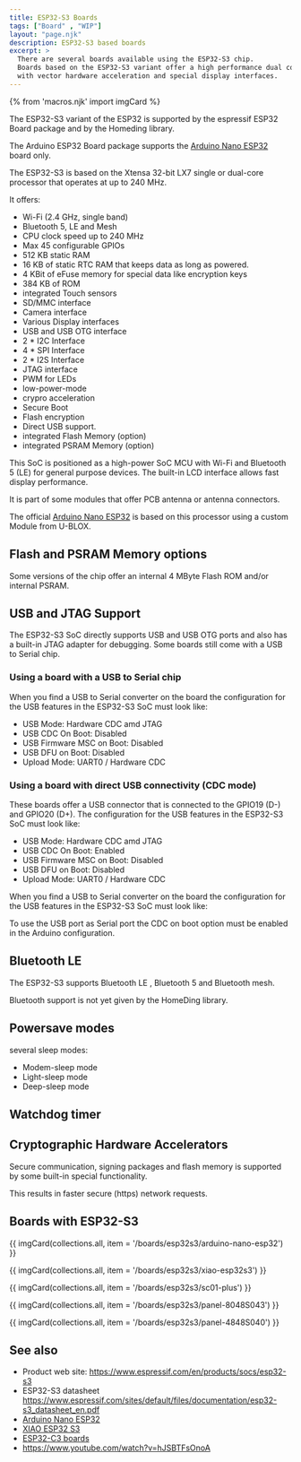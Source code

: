 ```yaml
---
title: ESP32-S3 Boards
tags: ["Board" , "WIP"]
layout: "page.njk"
description: ESP32-S3 based boards
excerpt: >
  There are several boards available using the ESP32-S3 chip.
  Boards based on the ESP32-S3 variant offer a high performance dual core SoC
  with vector hardware acceleration and special display interfaces.
---
```


{% from 'macros.njk' import imgCard %}

The ESP32-S3 variant of the ESP32 is supported by the espressif ESP32 Board package and by the
Homeding library.

The Arduino ESP32 Board package supports the [Arduino Nano ESP32] board only.

The ESP32-S3 is based on the Xtensa 32-bit LX7 single or dual-core processor that operates at
up to 240 MHz.

It offers:

* Wi-Fi (2.4 GHz, single band)
* Bluetooth 5, LE and Mesh
* CPU clock speed up to 240 MHz
* Max 45 configurable GPIOs
* 512 KB static RAM
* 16 KB of static RTC RAM that keeps data as long as powered.
* 4 KBit of eFuse memory for special data like encryption keys
* 384 KB of ROM
* integrated Touch sensors
* SD/MMC interface
* Camera interface
* Various Display interfaces
* USB and USB OTG interface
* 2 * I2C Interface
* 4 * SPI Interface
* 2 * I2S Interface
* JTAG interface
* PWM for LEDs
* low-power-mode
* crypro acceleration
* Secure Boot
* Flash encryption
* Direct USB support.
* integrated Flash Memory (option)
* integrated PSRAM Memory (option)

This SoC is positioned as a high-power SoC
 MCU with Wi-Fi and Bluetooth 5 (LE) for general purpose devices. The built-in LCD interface allows fast display performance.


It is part of some modules that offer PCB antenna or antenna connectors.


The official [Arduino Nano ESP32]
is based on this processor using a custom Module from U-BLOX.


## Flash and PSRAM Memory options

Some versions of the chip offer an internal 4 MByte Flash ROM and/or internal PSRAM.


## USB and JTAG Support

The ESP32-S3 SoC directly supports USB and USB OTG ports and also has a built-in JTAG adapter for debugging.
Some boards still come with a USB to Serial chip.

### Using a board with a USB to Serial chip

When you find a USB to Serial converter on the board the configuration for the USB features in
the ESP32-S3 SoC must look like:

* USB Mode: Hardware CDC amd JTAG
* USB CDC On Boot: Disabled
* USB Firmware MSC on Boot: Disabled
* USB DFU on Boot: Disabled
* Upload Mode: UART0 / Hardware CDC


### Using a board with direct USB connectivity (CDC mode)

These boards offer a USB connector that is connected to the GPIO19 (D-) and GPIO20 (D+). The
configuration for the USB features in the ESP32-S3 SoC must look like:

* USB Mode: Hardware CDC amd JTAG
* USB CDC On Boot: Enabled
* USB Firmware MSC on Boot: Disabled
* USB DFU on Boot: Disabled
* Upload Mode: UART0 / Hardware CDC


When you find a USB to Serial converter on the board the configuration for the USB features in
the ESP32-S3 SoC must look like:


To use the USB port as Serial port the CDC on boot option must be enabled in the Arduino configuration.


## Bluetooth LE

The ESP32-S3 supports Bluetooth LE , Bluetooth 5 and Bluetooth mesh.

Bluetooth support is not yet given by the HomeDing library.


## Powersave modes

several sleep modes:

* Modem-sleep mode
* Light-sleep mode
* Deep-sleep mode


## Watchdog timer


## Cryptographic Hardware Accelerators

Secure communication, signing packages and flash memory is supported by some built-in special functionality.

This results in faster secure (https) network requests.


## Boards with ESP32-S3

{{ imgCard(collections.all, item = '/boards/esp32s3/arduino-nano-esp32') }}

{{ imgCard(collections.all, item = '/boards/esp32s3/xiao-esp32s3') }}

{{ imgCard(collections.all, item = '/boards/esp32s3/sc01-plus') }}

{{ imgCard(collections.all, item = '/boards/esp32s3/panel-8048S043') }}

{{ imgCard(collections.all, item = '/boards/esp32s3/panel-4848S040') }}


## See also

* Product web site: <https://www.espressif.com/en/products/socs/esp32-s3>
* ESP32-S3 datasheet <https://www.espressif.com/sites/default/files/documentation/esp32-s3_datasheet_en.pdf>
* [Arduino Nano ESP32]
* [XIAO ESP32 S3]
* [ESP32-C3 boards](/boards/esp32c3/index.md)
* <https://www.youtube.com/watch?v=hJSBTFsOnoA>


[Arduino Nano ESP32]:/boards/esp32s3/arduino-nano-esp32.md
[XIAO ESP32 S3]:/boards/esp32s3/xiao-esp32s3.md
